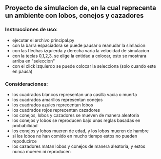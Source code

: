 ## Proyecto de simulacion de, en la cual reprecenta un ambiente con lobos, conejos y cazadores

### Instrucciones de uso:

- ejecutar el archivo principal.py
- con la barra espaciadora se puede pausar o reanudar la simlacion
- con las flechas izquierda y derecha varia la velocidad de simulacion
- con la teclas 0,1,2,3. se elige la entidad a colocar, esto se mostrara arriba en "seleccion"
- con el click izquierdo se puede colocar la selecciona (solo cuando este en pausa)

### Consideraciones:

- los cuadrados blancos representan una casilla vacia o muerta
- los cuadrados amarillos representan conejos
- los cuadrados azules reprecentan lobos
- los cuadrados rojos reprecentan cazadores
- los conejos, lobos y cazadores se mueven de manera aleatoria
- los conejos y lobos se reproducen bajo unas reglas basadas en probabilidad
- los conejos y lobos mueren de edad, y los lobos mueren de hambre
- si los lobos no han comido en mucho tiempo estos no pueden repoducirce
- los cazadores matan lobos y conejos de manera aleatoria, y estos nunca mueren ni reproducen
